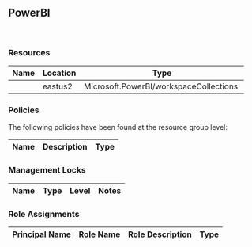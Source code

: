 
## PowerBI 
 
### Resources


| Name | Location | Type |
| --- | --- | --- |
|   | eastus2  | Microsoft.PowerBI/workspaceCollections  |

### Policies
The following policies have been found at the resource group level: 

| Name | Description | Type |
| --- | --- | --- |

### Management Locks


| Name | Type | Level | Notes |
| --- | --- | --- | --- |

### Role Assignments


| Principal Name | Role Name | Role Description | Type |
| --- | --- | --- | --- |
